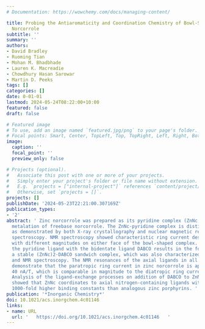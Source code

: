 ```yaml
---
# Documentation: https://wowchemy.com/docs/managing-content/

title: Probing the Antiaromaticity and Coordination Chemistry of Bowl-Shaped Zinc(II)
  Norcorrole
subtitle: ''
summary: ''
authors:
- David Bradley
- Ruoming Tian
- Mohan M. Bhadbhade
- Lauren K. Macreadie
- Chowdhury Hasan Sarowar
- Martin D. Peeks
tags: []
categories: []
date: 0-01-01
lastmod: 2024-05-24T08:22:00+10:00
featured: false
draft: false

# Featured image
# To use, add an image named `featured.jpg/png` to your page's folder.
# Focal points: Smart, Center, TopLeft, Top, TopRight, Left, Right, BottomLeft, Bottom, BottomRight.
image:
  caption: ''
  focal_point: ''
  preview_only: false

# Projects (optional).
#   Associate this post with one or more of your projects.
#   Simply enter your project's folder or file name without extension.
#   E.g. `projects = ["internal-project"]` references `content/project/deep-learning/index.md`.
#   Otherwise, set `projects = []`.
projects: []
publishDate: '2024-05-23T22:21:00.307169Z'
publication_types:
- '2'
abstract: ' Zinc norcorrole was prepared as its pyridine complex (ZnNc·pyridine) by
  metalation of freebase norcorrole. The ZnNc·pyridine complex is distinctly bowl-shaped,
  as demonstrated by both X-ray crystallography and nuclear magnetic resonance (NMR)
  spectroscopy. NMR spectroscopy showed characteristic ring current deshielding effects,
  with different magnitudes on either face of the bowl-shaped complex. Exchanging
  the pyridine ligand with the bidentate ligand DABCO results in the formation of
  a stable (ZnNc)2·DABCO sandwich complex, which was also characterized by crystallography
  and NMR spectroscopy. The NMR resonances of the axial ligands in all of the complexes
  demonstrate that the paratropic ring current in zinc norcorrole is approximately
  40 nA/T, which is comparable in magnitude to the diatropic ring current in porphyrin.
  Analysis of the ligand-exchange processes on addition of DABCO to ZnNc·pyridine
  showed that ZnNc coordinates to axial nitrogen-containing ligands with approximately
  1000-fold higher binding constants than analogous zinc porphyrins. '
publication: '*Inorganic Chemistry*'
doi: 10.1021/acs.inorgchem.4c01146
links:
- name: URL
  url: '   https://doi.org/10.1021/acs.inorgchem.4c01146   '
---
```

